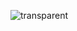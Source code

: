 ![transparent](https://capsule-render.vercel.app/api?type=waving&fontColor=703ee5&text=welcome&height=150&fontSize=80&desc=MintyU's%20Github%20Profile&descAlignY=75&descAlign=60)
